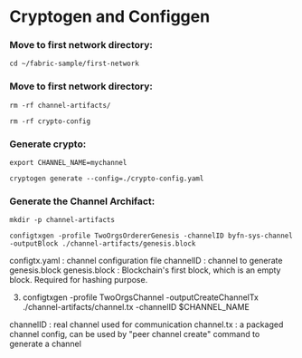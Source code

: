 # Cryptogen and Configgen

### Move to first network directory:

```
cd ~/fabric-sample/first-network
```

### Move to first network directory:

```
rm -rf channel-artifacts/
```

```
rm -rf crypto-config
```

### Generate crypto:

```
export CHANNEL_NAME=mychannel
```

```
cryptogen generate --config=./crypto-config.yaml
```

### Generate the Channel Archifact:

```
mkdir -p channel-artifacts
```

```
configtxgen -profile TwoOrgsOrdererGenesis -channelID byfn-sys-channel -outputBlock ./channel-artifacts/genesis.block
```

configtx.yaml : channel configuration file 
channelID : channel to generate genesis.block
genesis.block : Blockchain's first block, which is an empty block. Required for hashing purpose.

3. configtxgen -profile TwoOrgsChannel -outputCreateChannelTx ./channel-artifacts/channel.tx -channelID $CHANNEL_NAME

channelID : real channel used for communication
channel.tx : a packaged channel config, can be used by "peer channel create" command to generate a channel